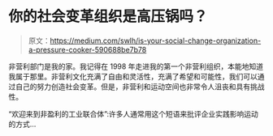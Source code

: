 # 你的社会变革组织是高压锅吗？

> 原文：<https://medium.com/swlh/is-your-social-change-organization-a-pressure-cooker-590688be7b78>

非营利部门是我的家。我记得在 1998 年走进我的第一个非营利组织，本能地知道我属于那里。非营利文化充满了自由和灵活性，充满了希望和可能性，我们可以通过自己的努力创造社会变革。但是，非营利和运动空间也非常令人沮丧和具有挑战性。

“欢迎来到非盈利的工业联合体”:许多人通常用这个短语来批评企业实践影响运动的方式…